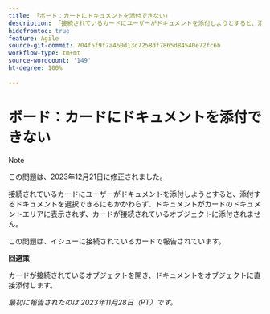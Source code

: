 ```yaml
---
title: 「ボード：カードにドキュメントを添付できない」
description: 「接続されているカードにユーザーがドキュメントを添付しようとすると、添付するドキュメントを選択できるにもかかわらず、ドキュメントがカードのドキュメントエリアに表示されず、カードが接続されているオブジェクトに添付されません。」
hidefromtoc: true
feature: Agile
source-git-commit: 704f5f9f7a460d13c7258df7865d84540e72fc6b
workflow-type: tm+mt
source-wordcount: '149'
ht-degree: 100%

---
```



# ボード：カードにドキュメントを添付できない

<!--WF and WFP TOCs-->

>[!NOTE]
>
>この問題は、2023年12月21日に修正されました。

接続されているカードにユーザーがドキュメントを添付しようとすると、添付するドキュメントを選択できるにもかかわらず、ドキュメントがカードのドキュメントエリアに表示されず、カードが接続されているオブジェクトに添付されません。

この問題は、イシューに接続されているカードで報告されています。

**回避策**

カードが接続されているオブジェクトを開き、ドキュメントをオブジェクトに直接添付します。

_最初に報告されたのは 2023年11月28日（PT）です。_

